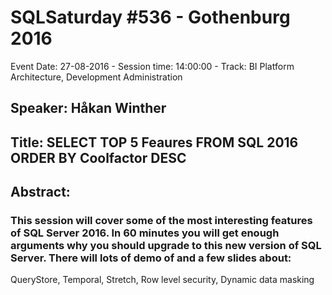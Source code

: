 # SQLSaturday #536 - Gothenburg 2016
Event Date: 27-08-2016 - Session time: 14:00:00 - Track: BI Platform Architecture, Development  Administration
## Speaker: Håkan Winther
## Title: SELECT TOP 5 Feaures FROM SQL 2016 ORDER BY Coolfactor DESC
## Abstract:
### This session will cover some of the most interesting features of SQL Server 2016. In 60 minutes you will get enough arguments why you should upgrade to this new version of SQL Server. There will lots of demo of and a few slides about:
QueryStore,
Temporal,
Stretch,
Row level security,
Dynamic data masking



